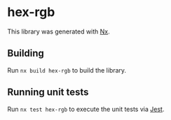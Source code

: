 # hex-rgb

This library was generated with [Nx](https://nx.dev).

## Building

Run `nx build hex-rgb` to build the library.

## Running unit tests

Run `nx test hex-rgb` to execute the unit tests via [Jest](https://jestjs.io).
